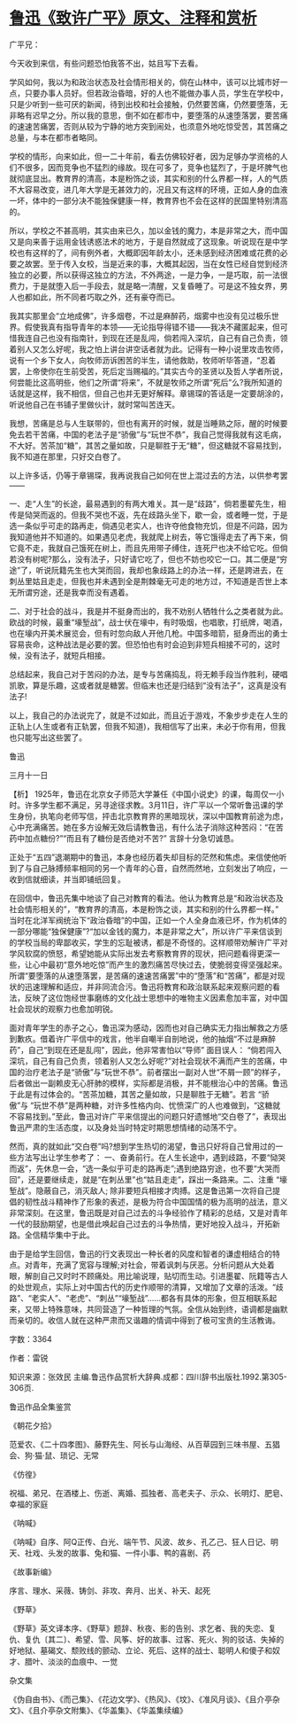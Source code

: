 # [鲁迅《致许广平》原文、注释和赏析](https://www.vrrw.net/wx/9433.html)

广平兄：

今天收到来信，有些问题恐怕我答不出，姑且写下去看。

学风如何，我以为和政治状态及社会情形相关的，倘在山林中，该可以比城市好一点，只要办事人员好。但若政治昏暗，好的人也不能做办事人员，学生在学校中，只是少听到一些可厌的新闻，待到出校和社会接触，仍然要苦痛，仍然要堕落，无非略有迟早之分。所以我的意思，倒不如在都市中，要堕落的从速堕落罢，要苦痛的速速苦痛罢，否则从较为宁静的地方突到闹处，也须意外地吃惊受苦，其苦痛之总量，与本在都市者略同。

学校的情形，向来如此，但一二十年前，看去仿佛较好者，因为足够办学资格的人们不很多，因而竞争也不猛烈的缘故。现在可多了，竞争也猛烈了，于是坏脾气也就彻底显出。教育界的清高，本是粉饰之谈，其实和别的什么界都一样，人的气质不大容易改变，进几年大学是无甚效力的，况且又有这样的环境，正如人身的血液一坏，体中的一部分决不能独保健康一样，教育界也不会在这样的民国里特别清高的。

所以，学校之不甚高明，其实由来已久，加以金钱的魔力，本是非常之大，而中国又是向来善于运用金钱诱惑法术的地方，于是自然就成了这现象。听说现在是中学校也有这样的了，间有例外者，大概即因年龄太小，还未感到经济困难或花费的必要之故罢。至于传入女校，当是近来的事，大概其起因，当在女性已经自觉到经济独立的必要，所以获得这独立的方法，不外两途，一是力争，一是巧取，前一法很费力，于是就堕入后一手段去，就是略一清醒，又复昏睡了。可是这不独女界，男人也都如此，所不同者巧取之外，还有豪夺而已。

我其实那里会“立地成佛”，许多烟卷，不过是麻醉药，烟雾中也没有见过极乐世界。假使我真有指导青年的本领——无论指导得错不错——我决不藏匿起来，但可惜我连自己也没有指南针，到现在还是乱闯，倘若闯入深坑，自己有自己负责，领着别人又怎么好呢，我之怕上讲台讲空话者就为此。记得有一种小说里攻击牧师，说有一个乡下女人，向牧师沥诉困苦的半生，请他救助，牧师听毕答道，“忍着罢，上帝使你在生前受苦，死后定当赐福的。”其实古今的圣贤以及哲人学者所说，何尝能比这高明些，他们之所谓“将来”，不就是牧师之所谓“死后”么?我所知道的话就是这样，我不相信，但自己也并无更好解释。章锡琛的答话是一定要胡涂的，听说他自己在书铺子里做伙计，就时常叫苦连天。

我想，苦痛是总与人生联带的，但也有离开的时候，就是当睡熟之际，醒的时候要免去若干苦痛，中国的老法子是“骄傲”与“玩世不恭”，我自己觉得我就有这毛病，不大好。苦茶加“糖”，其苦之量如故，只是聊胜于无“糖”，但这糖就不容易找到，我不知道在那里，只好交白卷了。

以上许多话，仍等于章锡琛，我再说我自己如何在世上混过去的方法，以供参考罢——

一、走“人生”的长途，最易遇到的有两大难关。其一是“歧路”，倘若墨翟先生，相传是恸哭而返的。但我不哭也不返，先在歧路头坐下，歇一会，或者睡一觉，于是选一条似乎可走的路再走，倘遇见老实人，也许夺他食物充饥，但是不问路，因为我知道他并不知道的。如果遇见老虎，我就爬上树去，等它饿得走去了再下来，倘它竟不走，我就自己饿死在树上，而且先用带子缚住，连死尸也决不给它吃。但倘若没有树呢?那么，没有法子，只好请它吃了，但也不妨也咬它一口。其二便是“穷途”了，听说阮籍先生也大哭而回，我却也象歧路上的办法一样，还是跨进去，在刺丛里姑且走走，但我也并未遇到全是荆棘毫无可走的地方过，不知道是否世上本无所谓穷途，还是我幸而没有遇着。

二、对于社会的战斗，我是并不挺身而出的，我不劝别人牺牲什么之类者就为此。欧战的时候，最重“壕堑战”，战士伏在壕中，有时吸烟，也唱歌，打纸牌，喝酒，也在壕内开美术展览会，但有时忽向敌人开他几枪。中国多暗箭，挺身而出的勇士容易丧命，这种战法是必要的罢。但恐怕也有时会迫到非短兵相接不可的，这时候，没有法子，就短兵相接。

总结起来，我自己对于苦闷的办法，是专与苦痛捣乱，将无赖手段当作胜利，硬唱凯歌，算是乐趣，这或者就是糖罢。但临末也还是归结到“没有法子”，这真是没有法子!

以上，我自己的办法说完了，就是不过如此，而且近于游戏，不象步步走在人生的正轨上(人生或者有正轨罢，但我不知道)，我相信写了出来，未必于你有用，但我也只能写出这些罢了。

鲁迅

三月十一日



【析】 1925年，鲁迅在北京女子师范大学兼任《中国小说史》的课，每周仅一小时。许多学生都不满足，另寻途径求教。3月11日，许广平以一个常听鲁迅课的学生身份，执笔向老师写信，抨击北京教育界的黑暗现状，深以中国教育前途为虑，心中充满痛苦。她在多方设解无效后请教鲁迅，有什么法子消除这种苦闷：“在苦药中加点糖份?”“而且有了糖份是否绝对不苦?” 言辞十分急切诚恳。

正处于“五四”退潮期中的鲁迅，本身也经历着失却目标的茫然和焦虑。来信使他听到了与自己脉搏频率相同的另一个青年的心音，自然而然地，立刻发出了响应，一收到信就细读，并当即铺纸回复。

在回信中，鲁迅先集中地谈了自己对教育的看法。他认为教育总是“和政治状态及社会情形相关的”，“教育界的清高，本是粉饰之谈，其实和别的什么界都一样。” 当时在北洋军阀统治下“政治昏暗”的中国，正如一个人全身血液已坏，作为机体的一部分哪能“独保健康”?“加以金钱的魔力，本是非常之大”，所以许广平来信谈到的学校当局的卑鄙收买，学生的忘耻被诱，都是不奇怪的。这样顺带劝解许广平对学风软腐的愤怒，希望她能从实际出发去考察教育界的现状，把问题看得更深一些，让心中最初“意外地吃惊”而产生的激烈痛苦尽快过去，使脆弱变得坚强起来。所谓“要堕落的从速堕落罢，是苦痛的速速苦痛罢”中的“堕落”和“苦痛”，都是对现状的迅速理解和适应，并非同流合污。鲁迅将教育和政治联系起来观察问题的看法，反映了这位饱经世事磨练的文化战士思想中的唯物主义因素愈加丰富，对中国社会现状的观察力也愈加明锐。

面对青年学生的赤子之心，鲁迅深为感动，因而也对自己确实无力指出解救之方感到歉疚。借着许广平信中的戏言，他半自嘲半自剖地说，他的抽烟“不过是麻醉药”，自己“到现在还是乱闯”，因此，他非常害怕以“导师” 面目误人： “倘若闯入深坑，自己有自己负责，领着别人又怎么好呢?”对社会现状不满而产生的苦痛，中国的治疗老法子是“骄傲”与“玩世不恭”。前者摆出一副对人世“不屑一顾”的样子，后者做出一副赖皮无心肝肺的模样，实际都是消极，并不能根治心中的苦痛。鲁迅于此是有过体会的。“苦茶加糖，其苦之量如故，只是聊胜于无糖”。若言 “骄傲”与 “玩世不恭”是两种糖，对许多性格内向、忧愤深广的人也难做到，“这糖就不容易找到。”至此，鲁迅对许广平来信提出的问题只好遗憾地“交白卷了”，表现出鲁迅严肃的生活态度，以及身处当时特定时期思想情绪的动荡不宁。

然而，真的就如此“交白卷”吗?想到学生热切的渴望，鲁迅只好将自己曾用过的一些方法写出让学生参考了： 一、奋勇前行。在人生长途中，遇到歧路，不要“恸哭而返”，先休息一会，“选一条似乎可走的路再走”;遇到绝路穷途，也不要“大哭而回”，还是要继续走，就是“在刺丛里”也“姑且走走”，踩出一条路来。二、注重 “壕堑战”。隐蔽自己，消灭敌人; 除非要短兵相接才肉搏。这是鲁迅第一次将自己提倡的韧性战斗精神作了形象的表述，是极为符合中国国情的极为高明的战法，意义非常深刻。在这里，鲁迅既是对自己过去的斗争经验作了精彩的总结，又是对青年一代的鼓励期望，也是借此唤起自己过去的斗争热情，更好地投入战斗，开拓新路。全信精华集中于此。

由于是给学生回信，鲁迅的行文表现出一种长者的风度和智者的谦虚相结合的特点。对青年，充满了宽容与理解;对社会，带着讽刺与厌恶。分析问题从大处着眼，解剖自己又时时不顾痛处。用比喻说理，贴切而生动。引进墨翟、阮籍等古人的处世观点，实际上对中国古代的历史作顺带的清算，又增加了文章的活泼。“歧路”、“老实人”、“老虎”、“刺丛”“壕堑战”……都各有具体的形象，但互相联系起来，又带上特殊意味，共同营造了一种哲理的气氛。全信从始到终，语调都是幽默而亲切的。收信人就在这种严肃而又谐趣的情调中得到了极可宝贵的生活教诲。

字数：3364

作者：雷锐

知识来源：张效民 主编.鲁迅作品赏析大辞典.成都：四川辞书出版社.1992.第305-306页.

鲁迅作品全集鉴赏

《朝花夕拾》

范爱农、《二十四孝图》、藤野先生、阿长与山海经、从百草园到三味书屋、五猖会、狗·猫·鼠、琐记、无常

《仿徨》

祝福、弟兄、在酒楼上、伤逝、离婚、孤独者、高老夫子、示众、长明灯、肥皂、幸福的家庭

《呐喊》

《呐喊》自序、阿Q正传、白光、端午节、风波、故乡、孔乙己、狂人日记、明天、社戏、头发的故事、兔和猫、一件小事、鸭的喜剧、药

《故事新编》

序言、理水、采薇、铸剑、非攻、奔月、出关、补天、起死

《野草》

《野草》英文译本序、《野草》题辞、秋夜、影的告别、求乞者、我的失恋、复仇、复仇〔其二〕、希望、雪、风筝、好的故事、过客、死火、狗的驳诘、失掉的好地狱、墓碣文、颓败线的颤动、立论、死后、这样的战士、聪明人和傻子和奴才、腊叶、淡淡的血痕中、一觉

杂文集

《伪自由书》、《而己集》、《花边文学》、《热风》、《坟》、《准风月谈》、《且介亭杂文》、《且介亭杂文附集》、《华盖集》、《华盖集续编》

